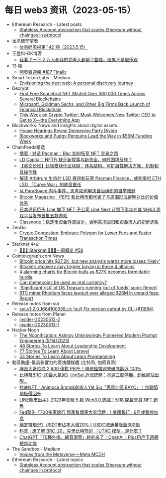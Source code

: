 # 每日 web3 资讯（2023-05-15）

- Ethereum Research - Latest posts
  - [Stateless Account abstraction that scales Ethereum without chainges in protocol](https://ethresear.ch/t/stateless-account-abstraction-that-scales-ethereum-without-chainges-in-protocol/15585/1)
- 龙爪槐守望者
  - [体验碎周报第 142 期（2023.5.15）](https://www.ftium4.com/ux-weekly-142.html)
- 王登科-DK博客
  - [我看了一下 2 万人和我的克隆人都聊了些啥，结果不是很乐观](https://greatdk.com/1921.html)
- 13 報
  - [開發者週報 #187 Finally](https://www.ethanhuang13.com/p/187)
- Smart Token Labs - Medium
  - [Envisioning the next web: A personal discovery journey](https://medium.com/alphawallet/envisioning-the-tokenised-web-a-personal-discovery-journey-1db7b24a0cf5?source=rss----4bb94869cb8e---4)
- Decrypt
  - [First Free Spacebrat NFT Minted Over 300,000 Times Across Several Blockchains](https://decrypt.co/140087/first-free-spacebrat-nft-minted-over-300000-times-across-several-blockchains)
  - [Microsoft, Goldman Sachs, and Other Big Firms Back Launch of Financial Blockchain](https://decrypt.co/140082/microsoft-goldman-sachs-and-other-big-firms-back-launch-of-financial-blockchain)
  - [This Week on Crypto Twitter: Musk Welcomes New Twitter CEO to Get to X—the Everything App](https://decrypt.co/140065/this-week-on-crypto-twitter-elon-musk-linda-yaccarino)
- Blockworks: News and insights about digital assets.
  - [House Hearings Reveal Deepening Party Divide](https://blockworks.co/news/house-hearings-deepening-party-divide)
  - [Blockworks and Pudgy Penguins Lead the Way in $56M Funding Week](https://blockworks.co/news/blockworks-56m-funding-week)
- ChainFeeds精选
  - [播客 | 对话 Pacman：Blur 如何拓宽 NFT 交易之路](https://www.theblockbeats.info/news/36962)
  - [LD Capital：NFTFi 缺乏新叙事与新资金，何时困境反转？](https://ld-capital.medium.com/trend-research-by-ld-capital-nftfi%E7%BC%BA%E4%B9%8F%E6%96%B0%E5%8F%99%E4%BA%8B%E4%B8%8E%E6%96%B0%E8%B5%84%E9%87%91-%E4%BD%95%E6%97%B6%E5%9B%B0%E5%A2%83%E5%8F%8D%E8%BD%AC-b7854c3e6ddc)
  - [【英文长推】比较模块化区块链：体系结构、可扩展性解决方案、机制和互操作性](https://twitter.com/CryptoNasss/status/1657037245931569152)
  - [解读 Arbitrum 生态的 LSD 赛道新玩家 Pacman Finance，或能承担 ETH LSD 「Curve War」的底层重任](https://twitter.com/0xJamesXXX/status/1657399199628165120)
  - [从 ParaSpace 内斗事件，思考如何解决自治组织的自举难题](https://twitter.com/jolestar/status/1657422631765938176)
  - [Bitcoin Magazine：PEPE 和比特币都代表了与周围形成鲜明对比的价值体系](https://bitcoinmagazine.com/culture/pepe)
  - [日本通讯巨头 Line 旗下 NFT 子公司 Line Next 计划下半年在其 Web3 游戏平台发布首批五款游戏](https://decrypt.co/140020/line-reveals-five-gamer-first-nft-games-releasing-2023)
  - [Glassnode：稳定币资金外流减少，表明需求回归和资金流入的初步迹象](https://twitter.com/glassnode/status/1657353454715543553)
- ZenGo
  - [Crypto Congestion: Embrace Polygon for Lower Fees and Faster Transaction Times](https://zengo.com/lower-fees-with-polygon/)
- Starknet 中文
  - [👩🏽‍🚀 Starknet 👨🏽‍🚀一周概览 #58](https://starknetzh.substack.com/p/starknet-58-4e5)
- Cointelegraph.com News
  - [Bitcoin price hits $27.2K, but new analysis warns more losses 'likely'](https://cointelegraph.com/news/bitcoin-price-hits-27-2k-but-new-analysis-warns-more-losses-likely)
  - [Bitcoin’s recovery may trigger buying in these 4 altcoins](https://cointelegraph.com/news/bitcoin-s-recovery-may-trigger-buying-in-these-4-altcoins)
  - [4 alarming charts for Bitcoin bulls as $27K becomes formidable hurdle](https://cointelegraph.com/news/4-alarming-charts-for-bitcoin-bulls-as-27k-becomes-formidable-hurdle)
  - [Can memecoins be used as real currency?](https://cointelegraph.com/explained/can-memecoins-be-used-as-real-currency)
  - [‘Significant risk’ of US Treasury running ‘out of funds’ soon: Report](https://cointelegraph.com/news/significant-risk-us-treasury-funds-report)
  - [BTC miner Rhodium faces lawsuit over alleged $26M in unpaid fees: Report](https://cointelegraph.com/news/btc-miner-rhodium-lawsuit-alleged-26-m-in-unpaid-fees)
- Release notes from sui
  - [sui_v1.2.0_1684100359_ci: [sui] Fix version output by CLI (#11984)](https://github.com/MystenLabs/sui/releases/tag/sui_v1.2.0_1684100359_ci)
- Release notes from Planet
  - [insider-20230513-2](https://github.com/Planetable/Planet/releases/tag/insider-20230513-2)
  - [insider-20230513-1](https://github.com/Planetable/Planet/releases/tag/insider-20230513-1)
- Hacker Noon
  - [The Noonification: Asimov Unknowingly Pioneered Modern Prompt Engineering (5/14/2023)](https://hackernoon.com/5-14-2023-noonification?source=rss)
  - [48 Stories To Learn About Leadership Development](https://hackernoon.com/48-stories-to-learn-about-leadership-development?source=rss)
  - [77 Stories To Learn About Laravel](https://hackernoon.com/77-stories-to-learn-about-laravel?source=rss)
  - [54 Stories To Learn About Learn Programming](https://hackernoon.com/54-stories-to-learn-about-learn-programming?source=rss)
- 動區動趨-最具影響力的區塊鏈媒體 (比特幣, 加密貨幣)
  - [麻吉大哥炒底 2,600 億枚 PEPE！佩佩蛙幣週末破底翻近 100％](https://www.blocktempo.com/machi-big-brother-bought-260-billion-memecoin-pepe/)
  - [比特幣BRC-20最大贏家》UniSat 近況統整：本週三度停機、釣魚網站出現…](https://www.blocktempo.com/bitocoin-wallet-unisat-website-maintenance-120-min/)
  - [抄底NFT！Animoca Brands創辦人Yat Siu「再買4 個 BAYC」！無聊猿地板價回升](https://www.blocktempo.com/animoca-brands-cofounder-yat-siu-bought-4-bayc-nft/)
  - [LINE熊市出手》2023年會發 5 款 Web3.0 遊戲！5/18 開啟會員 NFT 銷售](https://www.blocktempo.com/line-reveals-first-five-nft-games-in-2023/)
  - [Fed警告「700多家銀行  資產負債表大量浮虧」! 美國銀行 : 6月或暫停加息](https://www.blocktempo.com/bank-of-america-says-fed-to-pause-rate-hikes-in-june/)
  - [穩定幣現況》USDT市佔率大增20%！USDC流通量降至300億](https://www.blocktempo.com/usdt-market-share-grown-20-percent-after-luna-collapse/)
  - [科普 | 想了解 BRC-20，先學比特幣的 「UTXO 模型」是什麼？](https://www.blocktempo.com/to-understand-brc-20-first-learn-the-utxo-model-adopted-by-bitcoin/)
  - [ChatGPT「70種外掛、網頁瀏覽」終於來了！OpenAI：Plus用戶下週體驗新功能](https://www.blocktempo.com/openai-chatgptplus-lauched-web0browsing-and-plugins-functions/)
- The Sandbox - Medium
  - [Voices from the Metaverse — Meta MCDH](https://medium.com/sandbox-game/voices-from-the-metaverse-meta-mcdh-f88bf0fac6cf?source=rss----df97fb047c1e---4)
- Ethereum Research - Latest topics
  - [Stateless Account abstraction that scales Ethereum without chainges in protocol](https://ethresear.ch/t/stateless-account-abstraction-that-scales-ethereum-without-chainges-in-protocol/15585)
